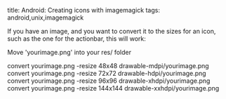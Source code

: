 title: Android: Creating icons with imagemagick
tags: android,unix,imagemagick

If you have an image, and you want to convert it to the sizes for an icon, such as the one for the actionbar, this will work:

Move 'yourimage.png' into your res/ folder
  
  convert yourimage.png -resize 48x48 drawable-mdpi/yourimage.png
  convert yourimage.png -resize 72x72 drawable-hdpi/yourimage.png
  convert yourimage.png -resize 96x96 drawable-xhdpi/yourimage.png
  convert yourimage.png -resize 144x144 drawable-xxhdpi/yourimage.png

